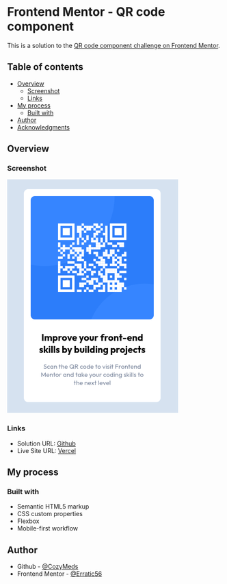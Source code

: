 # Frontend Mentor - QR code component 

This is a solution to the [QR code component challenge on Frontend Mentor](https://www.frontendmentor.io/challenges/qr-code-component-iux_sIO_H).

## Table of contents

- [Overview](#overview)
  - [Screenshot](#screenshot)
  - [Links](#links)
- [My process](#my-process)
  - [Built with](#built-with)
- [Author](#author)
- [Acknowledgments](#acknowledgments)

## Overview

### Screenshot

![](./static/images/qr-code-component.png)

### Links

- Solution URL: [Github](https://github.com/CozyMeds/QR-Code-Component)
- Live Site URL: [Vercel](https://qr-code-component-five-pi.vercel.app/)

## My process

### Built with

- Semantic HTML5 markup
- CSS custom properties
- Flexbox
- Mobile-first workflow

## Author

- Github - [@CozyMeds](https://github.com/CozyMeds)
- Frontend Mentor - [@Erratic56](https://www.frontendmentor.io/profile/Erratic56)
